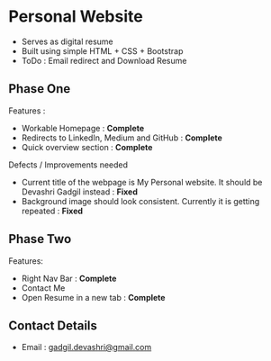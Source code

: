 # Personal Website 
* Serves as digital resume 
* Built using simple HTML + CSS + Bootstrap
* ToDo : Email redirect and Download Resume 

## Phase One 
Features :
* Workable Homepage : **Complete**
* Redirects to LinkedIn, Medium and GitHub : **Complete**
* Quick overview section : **Complete**

Defects / Improvements needed
* Current title of the webpage is My Personal website. It should be Devashri Gadgil instead : **Fixed**
* Background image should look consistent. Currently it is getting repeated : **Fixed**

## Phase Two
Features:
* Right Nav Bar : **Complete**
* Contact Me
* Open Resume in a new tab : **Complete**
 

## Contact Details 
* Email : gadgil.devashri@gmail.com

